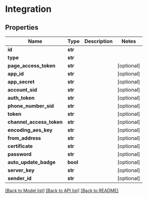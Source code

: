 # Integration

## Properties
Name | Type | Description | Notes
------------ | ------------- | ------------- | -------------
**id** | **str** |  | 
**type** | **str** |  | 
**page_access_token** | **str** |  | [optional] 
**app_id** | **str** |  | [optional] 
**app_secret** | **str** |  | [optional] 
**account_sid** | **str** |  | [optional] 
**auth_token** | **str** |  | [optional] 
**phone_number_sid** | **str** |  | [optional] 
**token** | **str** |  | [optional] 
**channel_access_token** | **str** |  | [optional] 
**encoding_aes_key** | **str** |  | [optional] 
**from_address** | **str** |  | [optional] 
**certificate** | **str** |  | [optional] 
**password** | **str** |  | [optional] 
**auto_update_badge** | **bool** |  | [optional] 
**server_key** | **str** |  | [optional] 
**sender_id** | **str** |  | [optional] 

[[Back to Model list]](../README.md#documentation-for-models) [[Back to API list]](../README.md#documentation-for-api-endpoints) [[Back to README]](../README.md)


